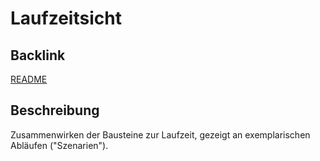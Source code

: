 # Laufzeitsicht

## Backlink
[README](/README.md)

## Beschreibung
Zusammenwirken der Bausteine zur Laufzeit, gezeigt an exemplarischen Abläufen ("Szenarien").
